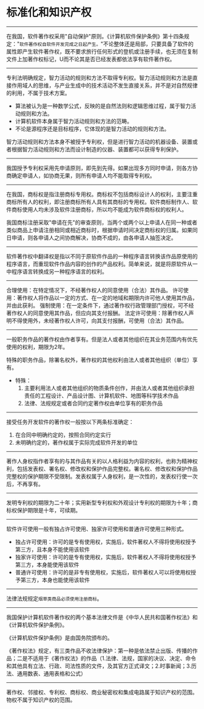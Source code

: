 # 标准化和知识产权

---
在我国，软件著作权采用"自动保护"原则。《计算机软件保护条例》第十四条规定："`软件著作权自软件开发完成之日起产生。`"不论整体还是局部，只要具备了软件的属性即产生软件著作权，既不要求旅行任何形式的登机或注册手续，也无须在复制文件上加著作权标记，U而不论其是否已经发表都依法享有软件著作权。

---
专利法明确规定，智力活动的规则和方法不取得专利权。智力活动规则和方法是直接作用域人的思维，与产业生成中的技术活动不发生直接关系，并不是对自然规律的利用，不属于技术方案。

- 算法被认为是一种数学公式，反映的是自然法则和逻辑思维过程，属于智力活动规则和方法。
- 计算机软件本身属于智力活动规则和方法的范畴。
- 不论是源程序还是目标程序，它体现的是智力活动的规则和方法。

智力活动规则和方法本身不被授予专利权，但是进行智力活动的机器设备、装置或者根据智力活动规则和方法而设计制造的仪器、装置都可以获得专利保护。

---
我国授予专利权采用先申请原则，即先到先得。如果出现多方同时申请，则各方协商确定申请人，如协商无果，则所有申请人均不能取得专利权。

---
在我国，商标权是指注册商标专用权。商标权不包括商标设计人的权利，主要注重商标所有人的权利，即注册商标所有人具有其商标的专用权。软件商标制作人、软件商标使用人均未涉及软件注册商标，所以均不能成为软件商标权的权利人。

我国商标注册采取"申请在先"的审查原则，当两个或两个以上申请人在同一种或者类似商品上申请注册相同或相近商标时，根据申请时间决定商标权的归属。如果同日申请，则各申请人之间协商解决，协商不成的，由各申请人抽签决定。

---
软件著作权中翻译权是指以不同于原软件作品的一种程序语言转换该作品原使用的程序语言，而重现软件作品内容的创作的产品权利。简单来说，就是将原软件从一中程序语言转换成另一种程序语言的权利。

---
合理使用：在特定情况下，不经著作权人的同意使用（合法）其作品。
许可使用：著作权人将作品以一定的方式、在一定的地域和期限内许可他人使用其作品，并由此获利。
强制使用：在一定条件下，通过著作权行政管理部门授权，可不经著作权人的同意使用其作品，但应向其支付报酬。
法定许可使用：除著作权人声明不得使用外，未经著作权人许可，向其支付报酬，可使用（合法）其作品。

---
一般职务作品的著作权由作者享有。但是法人或者其他组织在其业务范围内有优先使用的权利，期限为2年。

特殊的职务作品，除署名权外，著作权的其他权利由法人或者其他组织（单位）享有。

- 特殊：
  1. 主要利用法人或者其他组织的物质条件创作，并由法人或者其他组织承担责任的工程设计、产品设计图、计算机软件、地图等科学技术作品
  2. 法律、法规规定或者合同约定著作权由单位享有的职务作品

---
接受任务开发软件的著作权一般按以下两条标准确定：

1. 在合同中明确约定的，按照合同约定实行
2. 未明确约定的，著作权属于实际完成软件开发的单位

---
著作人身权指作者享有的与其作品有关的以人格利益为内容的权利，也称为精神权利，包括发表权、署名权、修改权和保护作品完整权。署名权、修改权和保护作品完整权的保护期限不受限制。发表权属于人身权利，是一次性的，发表权行使一次后，不再享有。

---
发明专利权的期限为二十年；实用新型专利权和外观设计专利权的期限为十年；商标权保护期限是十年，可续期。

---
软件许可使用一般有独占许可使用、独家许可使用和普通许可使用三种形式。

- 独占许可使用：许可的是专有使用权，实施后，软件著权人不得将使用权授予第三方，且本身不能使用该软件
- 独家许可使用：许可的是专有使用权，实施后，软件著权人不得将使用权授予第三方，本身能使用该软件
- 普通许可使用：许可的是非专有使用权，实施后，软件著权人可以将使用权授予第三方，本身也能使用该软件

---
法律法规规定`烟草类商品必须使用注册商标`。

---
我国保护计算机软件著作权的两个基本法律文件是《中华人民共和国著作权法》和《计算机软件保护条例》。

《计算机软件保护条例》是由国务院颁布的。

《著作权法》规定，有三类作品不收法律保护：第一种是依法禁止出版、传播的作品；二是不适用于《著作权法》的作品（1.法律、法规，国家的决议、决定、命令和其他具有立法、行政、司法性质的文件，及其官方正式译文；2.时事新闻；3.历法、通用数表、通用表格和公式）

---
著作权、邻接权、专利权、商标权、商业秘密权和集成电路属于知识产权的范围。物权不属于知识产权的范围。
